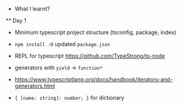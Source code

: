 * What I learnt?

** Day 1

 * Minimum typescript project structure (tsconfig, package, index)
 * `npm install -D` updated `package.json` 
 * REPL for typescript https://github.com/TypeStrong/ts-node

* generators with `yield` -> `function*`
* https://www.typescriptlang.org/docs/handbook/iterators-and-generators.html
* `{ [name: string]: number; }` for dictionary 